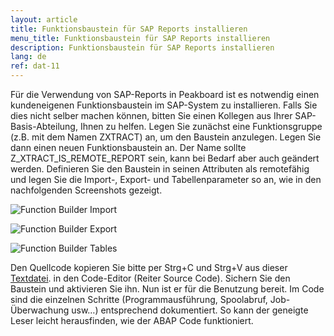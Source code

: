 ```yaml
---
layout: article
title: Funktionsbaustein für SAP Reports installieren
menu_title: Funktionsbaustein für SAP Reports installieren
description: Funktionsbaustein für SAP Reports installieren
lang: de
ref: dat-11
---
```


Für die Verwendung von SAP-Reports in Peakboard ist es notwendig einen kundeneigenen Funktionsbaustein im SAP-System zu installieren.
Falls Sie dies nicht selber machen können, bitten Sie einen Kollegen aus Ihrer SAP-Basis-Abteilung, Ihnen zu helfen. Legen Sie zunächst eine Funktionsgruppe (z.B. mit dem Namen ZXTRACT) an, um den Baustein anzulegen. Legen Sie dann einen neuen Funktionsbaustein an. Der Name sollte Z_XTRACT_IS_REMOTE_REPORT sein, kann bei Bedarf aber auch geändert werden. Definieren Sie den Baustein in seinen Attributen als remotefähig und legen Sie die Import-, Export- und Tabellenparameter so an, wie in den nachfolgenden Screenshots gezeigt.

![Function Builder Import](/assets/images/data-sources/sap/report-custom-function-01.png)

![Function Builder Export](/assets/images/data-sources/sap/report-custom-function-02.png)

![Function Builder Tables](/assets/images/data-sources/sap/report-custom-function-03.png)

Den Quellcode kopieren Sie bitte per Strg+C und Strg+V aus dieser [Textdatei](https://peakboard.com/download/dokumente/Z_XTRACT_IS_REMOTE_REPORT.txt). in den Code-Editor (Reiter Source Code). Sichern Sie den Baustein und aktivieren Sie ihn. Nun ist er für die Benutzung bereit.
Im Code sind die einzelnen Schritte (Programmausführung, Spoolabruf, Job-Überwachung usw…) entsprechend dokumentiert. So kann der geneigte Leser leicht herausfinden, wie der ABAP Code funktioniert.

